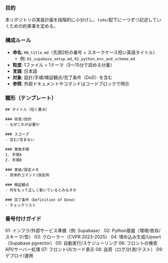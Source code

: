 ### 目的
本リポジトリの実装計画を段階的に小分けし、`todo/`配下に一つずつ記述していくための約束事を定める。

### 構成ルール
- **命名**: `NN_title.md`（先頭2桁の番号 + スネークケース短い英語タイトル）
  - 例: `01_supabase_setup.md`, `02_python_env_and_schema.md`
- **粒度**: 1ファイル = 1テーマ（5〜15分で読める分量）
- **言語**: 日本語
- **対象**: 設計/手順/検証観点/完了条件（DoD）を含む
- **参照**: 外部ドキュメントやコマンドはコードブロックで明示

### 雛形（テンプレート）

```
## タイトル（短く要点）

### 背景/目的
- なぜこれが必要か

### スコープ
- 含む/含まない

### 実施手順
1. 手順A
2. 手順B

### 実装/設定メモ
- 具体的コマンド/設定例

### 検証観点
- 何をもって正しく動いているとみなすか

### 完了条件（Definition of Done）
- チェックリスト
```

### 番号付けガイド
01: インフラ/外部サービス準備（例: Supabase）
02: Python基盤（環境/依存/スキーマ/型）
03: クローラー（CVPR 2023-2025）
04: 埋め込み生成/Upsert（Supabase pgvector）
05: 自動実行/スケジューリング
06: フロントの検索API/サーバー処理
07: フロントUI/カード表示
08: 品質（ログ/計測/テスト）
09: デプロイ/運用


